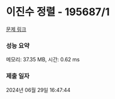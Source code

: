 # 이진수 정렬 - 195687/1 

[문제 링크](https://level.goorm.io/exam/195687/%EC%9D%B4%EC%A7%84%EC%88%98-%EC%A0%95%EB%A0%AC/quiz/1) 

### 성능 요약

메모리: 37.35 MB, 시간: 0.62 ms

### 제출 일자

2024년 06월 29일 16:47:44

